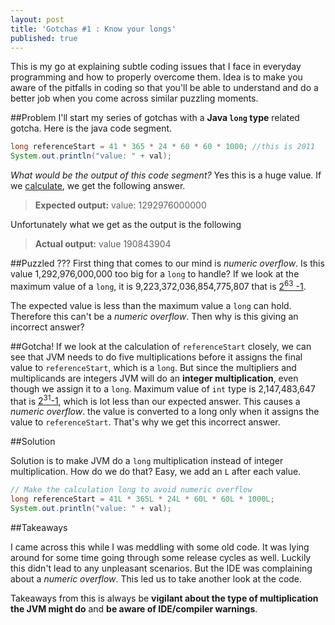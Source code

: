 ```yaml
---
layout: post
title: 'Gotchas #1 : Know your longs'
published: true
---
```

This is my go at explaining subtle coding issues that I face in everyday programming and how to properly overcome them. Idea is to make you aware of the pitfalls in coding so that you'll be able to understand and do a better job when you come across similar puzzling moments. 

##Problem
I'll start my series of gotchas with a **Java `long` type** related gotcha. Here is the java code segment. 

```java
long referenceStart = 41 * 365 * 24 * 60 * 60 * 1000; //this is 2011
System.out.println("value: " + val);
```

*What would be the output of this code segment?* Yes this is a huge value. If we [calculate](http://bit.ly/14OdAga), we get the following answer.

> **Expected output:** value: 1292976000000

Unfortunately what we get as the output is the following

> **Actual output:** value 190843904

##Puzzled ???
First thing that comes to our mind is *numeric overflow*. Is this value 1,292,976,000,000 too big for a `long` to handle? If we look at the maximum value of a `long`, it is 9,223,372,036,854,775,807 that is [2<sup>63</sup> -1](http://docs.oracle.com/javase/tutorial/java/nutsandbolts/datatypes.html).

The expected value is less than the maximum value a `long` can hold. Therefore this can't be a *numeric overflow*. Then why is this giving an incorrect answer? 

##Gotcha!
If we look at the calculation of `referenceStart` closely, we can see that JVM needs to do five multiplications before it assigns the final value to `referenceStart`, which is a `long`. But since the multipliers and multiplicands are integers JVM will do an **integer multiplication**, even though we assign it to a `long`. Maximum value of `int` type is 2,147,483,647 that is [2<sup>31</sup>-1](http://docs.oracle.com/javase/tutorial/java/nutsandbolts/datatypes.html), which is lot less than our expected answer. This causes a *numeric overflow*. the value is converted to a long only when it assigns the value to `referenceStart`. That's why we get this incorrect answer.

##Solution

Solution is to make JVM do a `long` multiplication instead of integer multiplication. How do we do that? Easy, we add an `L` after each value.

```java
// Make the calculation long to avoid numeric overflow
long referenceStart = 41L * 365L * 24L * 60L * 60L * 1000L;
System.out.println("value: " + val);
``` 

##Takeaways 

I came across this while I was meddling with some old code. It was lying around for some time going through some release cycles as well. Luckily this didn't lead to any unpleasant scenarios. But the IDE was complaining about a *numeric overflow*. This led us to take another look at the code.

Takeaways from this is always be **vigilant about the type of multiplication the JVM might do** and **be aware of IDE/compiler warnings**. 
